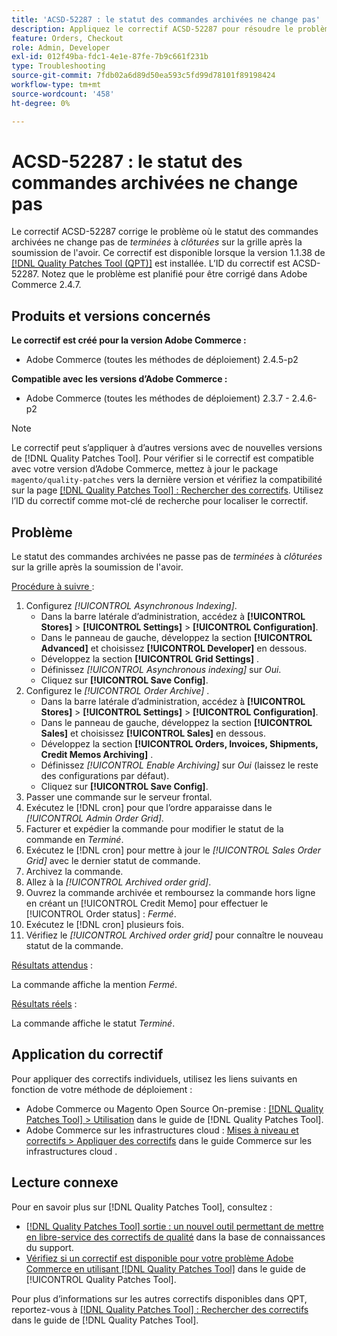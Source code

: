 ```yaml
---
title: 'ACSD-52287 : le statut des commandes archivées ne change pas'
description: Appliquez le correctif ACSD-52287 pour résoudre le problème Adobe Commerce où le statut des commandes archivées ne change pas de *terminé* à *fermé* sur la grille après la soumission de l'avoir.
feature: Orders, Checkout
role: Admin, Developer
exl-id: 012f49ba-fdc1-4e1e-87fe-7b9c661f231b
type: Troubleshooting
source-git-commit: 7fdb02a6d89d50ea593c5fd99d78101f89198424
workflow-type: tm+mt
source-wordcount: '458'
ht-degree: 0%

---
```


# ACSD-52287 : le statut des commandes archivées ne change pas

Le correctif ACSD-52287 corrige le problème où le statut des commandes archivées ne change pas de *terminées* à *clôturées* sur la grille après la soumission de l&#39;avoir. Ce correctif est disponible lorsque la version 1.1.38 de [[!DNL Quality Patches Tool (QPT)]](https://experienceleague.adobe.com/fr/docs/commerce-operations/tools/quality-patches-tool/quality-patches-tool-to-self-serve-quality-patches) est installée. L’ID du correctif est ACSD-52287. Notez que le problème est planifié pour être corrigé dans Adobe Commerce 2.4.7.

## Produits et versions concernés

**Le correctif est créé pour la version Adobe Commerce :**

* Adobe Commerce (toutes les méthodes de déploiement) 2.4.5-p2

**Compatible avec les versions d’Adobe Commerce :**

* Adobe Commerce (toutes les méthodes de déploiement) 2.3.7 - 2.4.6-p2

>[!NOTE]
>
>Le correctif peut s’appliquer à d’autres versions avec de nouvelles versions de [!DNL Quality Patches Tool]. Pour vérifier si le correctif est compatible avec votre version d’Adobe Commerce, mettez à jour le package `magento/quality-patches` vers la dernière version et vérifiez la compatibilité sur la page [[!DNL Quality Patches Tool] : Rechercher des correctifs](https://experienceleague.adobe.com/tools/commerce-quality-patches/index.html?lang=fr). Utilisez l’ID du correctif comme mot-clé de recherche pour localiser le correctif.

## Problème

Le statut des commandes archivées ne passe pas de *terminées* à *clôturées* sur la grille après la soumission de l&#39;avoir.

<u>Procédure à suivre </u> :

1. Configurez *[!UICONTROL Asynchronous Indexing]*.
   * Dans la barre latérale d’administration, accédez à **[!UICONTROL Stores]** > **[!UICONTROL Settings]** > **[!UICONTROL Configuration]**.
   * Dans le panneau de gauche, développez la section **[!UICONTROL Advanced]** et choisissez **[!UICONTROL Developer]** en dessous.
   * Développez la section **[!UICONTROL Grid Settings]** .
   * Définissez *[!UICONTROL Asynchronous indexing]* sur *Oui*.
   * Cliquez sur **[!UICONTROL Save Config]**.
1. Configurez le *[!UICONTROL Order Archive]* .
   * Dans la barre latérale d’administration, accédez à **[!UICONTROL Stores]** > **[!UICONTROL Settings]** > **[!UICONTROL Configuration]**.
   * Dans le panneau de gauche, développez la section **[!UICONTROL Sales]** et choisissez **[!UICONTROL Sales]** en dessous.
   * Développez la section **[!UICONTROL Orders, Invoices, Shipments, Credit Memos Archiving]** .
   * Définissez *[!UICONTROL Enable Archiving]* sur *Oui* (laissez le reste des configurations par défaut).
   * Cliquez sur **[!UICONTROL Save Config]**.
1. Passer une commande sur le serveur frontal.
1. Exécutez le [!DNL cron] pour que l’ordre apparaisse dans le *[!UICONTROL Admin Order Grid]*.
1. Facturer et expédier la commande pour modifier le statut de la commande en *Terminé*.
1. Exécutez le [!DNL cron] pour mettre à jour le *[!UICONTROL Sales Order Grid]* avec le dernier statut de commande.
1. Archivez la commande.
1. Allez à la *[!UICONTROL Archived order grid]*.
1. Ouvrez la commande archivée et remboursez la commande hors ligne en créant un [!UICONTROL Credit Memo] pour effectuer le [!UICONTROL Order status] : *Fermé*.
1. Exécutez le [!DNL cron] plusieurs fois.
1. Vérifiez le *[!UICONTROL Archived order grid]* pour connaître le nouveau statut de la commande.

<u>Résultats attendus</u> :

La commande affiche la mention *Fermé*.

<u>Résultats réels</u> :

La commande affiche le statut *Terminé*.

## Application du correctif

Pour appliquer des correctifs individuels, utilisez les liens suivants en fonction de votre méthode de déploiement :

* Adobe Commerce ou Magento Open Source On-premise : [[!DNL Quality Patches Tool] > Utilisation](/help/tools/quality-patches-tool/usage.md) dans le guide de [!DNL Quality Patches Tool].
* Adobe Commerce sur les infrastructures cloud : [Mises à niveau et correctifs > Appliquer des correctifs](https://experienceleague.adobe.com/docs/commerce-cloud-service/user-guide/develop/upgrade/apply-patches.html?lang=fr) dans le guide Commerce sur les infrastructures cloud .

## Lecture connexe

Pour en savoir plus sur [!DNL Quality Patches Tool], consultez :

* [[!DNL Quality Patches Tool] sortie : un nouvel outil permettant de mettre en libre-service des correctifs de qualité](https://experienceleague.adobe.com/fr/docs/commerce-operations/tools/quality-patches-tool/quality-patches-tool-to-self-serve-quality-patches) dans la base de connaissances du support.
* [Vérifiez si un correctif est disponible pour votre problème Adobe Commerce en utilisant [!DNL Quality Patches Tool]](/help/tools/quality-patches-tool/patches-available-in-qpt/check-patch-for-magento-issue-with-magento-quality-patches.md) dans le guide de [!UICONTROL Quality Patches Tool].


Pour plus d’informations sur les autres correctifs disponibles dans QPT, reportez-vous à [[!DNL Quality Patches Tool] : Rechercher des correctifs](https://experienceleague.adobe.com/tools/commerce-quality-patches/index.html?lang=fr) dans le guide de [!DNL Quality Patches Tool].
